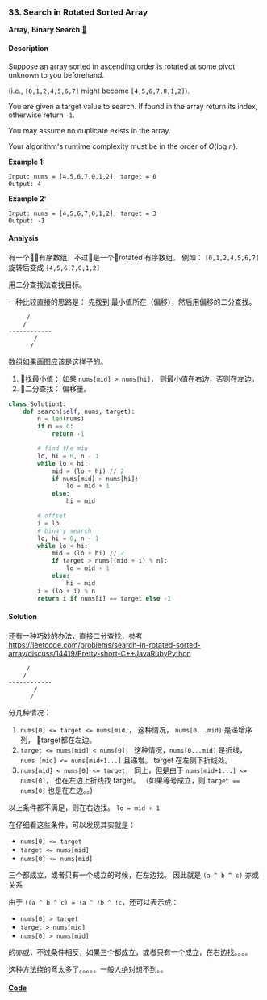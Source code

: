 ### 33. Search in Rotated Sorted Array

**Array**, **Binary Search**    [🧡](https://leetcode.com/problems/search-in-rotated-sorted-array)    

#### Description

Suppose an array sorted in ascending order is rotated at some pivot unknown to you beforehand.

(i.e., `[0,1,2,4,5,6,7]` might become `[4,5,6,7,0,1,2]`).

You are given a target value to search. If found in the array return its index, otherwise return `-1`.

You may assume no duplicate exists in the array.

Your algorithm's runtime complexity must be in the order of _O_(log _n_).

**Example 1:**

```
Input: nums = [4,5,6,7,0,1,2], target = 0
Output: 4
```

**Example 2:**

```
Input: nums = [4,5,6,7,0,1,2], target = 3
Output: -1
```

#### Analysis

有一个有序数组，不过是一个rotated 有序数组。 例如： `[0,1,2,4,5,6,7]` 旋转后变成 `[4,5,6,7,0,1,2]`

用二分查找法查找目标。

一种比较直接的思路是： 先找到 最小值所在（偏移），然后用偏移的二分查找。

```
     /
    /
------------
       /
      /
```
数组如果画图应该是这样子的。

1. 找最小值： 如果 `nums[mid] > nums[hi]`， 则最小值在右边，否则在左边。
2. 二分查找： 偏移量。


```python
class Solution1:
    def search(self, nums, target):
        n = len(nums)
        if n == 0:
            return -1

        # find the min
        lo, hi = 0, n - 1
        while lo < hi:
            mid = (lo + hi) // 2
            if nums[mid] > nums[hi]:
                lo = mid + 1
            else:
                hi = mid

        # offset
        i = lo
        # binary search
        lo, hi = 0, n - 1
        while lo < hi:
            mid = (lo + hi) // 2
            if target > nums[(mid + i) % n]:
                lo = mid + 1
            else:
                hi = mid
        i = (lo + i) % n
        return i if nums[i] == target else -1
```

#### Solution

还有一种巧妙的办法，直接二分查找，参考 <https://leetcode.com/problems/search-in-rotated-sorted-array/discuss/14419/Pretty-short-C++JavaRubyPython>


```
     /
    /
------------
       /
      /
```

分几种情况：

1.  `nums[0] <= target <= nums[mid]`， 这种情况， `nums[0...mid]` 是递增序列， target都在左边。
2.  `target <= nums[mid] < nums[0]`， 这种情况，`nums[0...mid]` 是折线， `nums [mid] <= nums[mid+1...]` 且递增。 target 在左侧下折线处。
3.  `nums[mid] < nums[0] <= target`， 同上，但是由于 `nums[mid+1...] <= nums[0]`， 也在左边上折线找 target。 （如果等号成立，则 `target == nums[0]` 也是在左边。。)

以上条件都不满足，则在右边找。 `lo = mid + 1`

在仔细看这些条件，可以发现其实就是：

- `nums[0] <= target`
- `target <= nums[mid]`
- `nums[0] <= nums[mid]`

三个都成立，或者只有一个成立的时候，在左边找。 因此就是 `(a ^ b ^ c)` 亦或关系

由于 `!(a ^ b ^ c) = !a ^ !b ^ !c`，还可以表示成：

- `nums[0] > target`
- `target > nums[mid]`
- `nums[0] > nums[mid]`

的亦或，不过条件相反，如果三个都成立，或者只有一个成立，在右边找。。。。

这种方法绕的弯太多了。。。。。一般人绝对想不到。。

#### [Code](../python/33.%20Search%20in%20Rotated%20Sorted%20Array.py)
